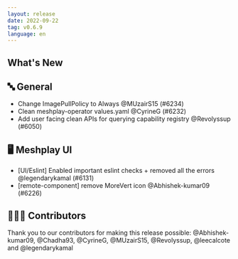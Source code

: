 ```yaml
---
layout: release
date: 2022-09-22
tag: v0.6.9
language: en
---
```


## What's New
## 🔤 General
- Change ImagePullPolicy to Always @MUzairS15 (#6234)
- Clean meshplay-operator values.yaml @CyrineG (#6232)
- Add user facing clean APIs for querying capability registry @Revolyssup (#6050)

## 🖥 Meshplay UI

- [UI/Eslint] Enabled important eslint checks + removed all the errors  @legendarykamal (#6131)
- [remote-component] remove MoreVert icon @Abhishek-kumar09 (#6226)

## 👨🏽‍💻 Contributors

Thank you to our contributors for making this release possible:
@Abhishek-kumar09, @Chadha93, @CyrineG, @MUzairS15, @Revolyssup, @leecalcote and @legendarykamal

